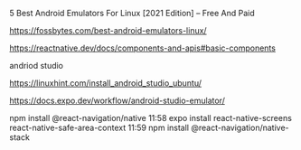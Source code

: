 5 Best Android Emulators For Linux [2021 Edition] – Free And Paid

https://fossbytes.com/best-android-emulators-linux/


https://reactnative.dev/docs/components-and-apis#basic-components

andriod studio


https://linuxhint.com/install_android_studio_ubuntu/


https://docs.expo.dev/workflow/android-studio-emulator/


npm install @react-navigation/native
11:58
expo install react-native-screens react-native-safe-area-context
11:59
npm install @react-navigation/native-stack